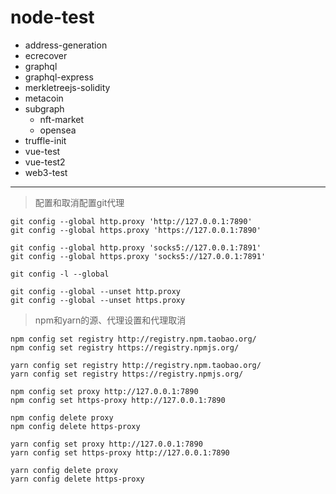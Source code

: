 # node-test

- address-generation
- ecrecover
- graphql
- graphql-express
- merkletreejs-solidity
- metacoin
- subgraph
  - nft-market
  - opensea
- truffle-init
- vue-test
- vue-test2
- web3-test

---

> 配置和取消配置git代理
```shell
git config --global http.proxy 'http://127.0.0.1:7890'
git config --global https.proxy 'https://127.0.0.1:7890'

git config --global http.proxy 'socks5://127.0.0.1:7891'
git config --global https.proxy 'socks5://127.0.0.1:7891'

git config -l --global

git config --global --unset http.proxy
git config --global --unset https.proxy

```

> npm和yarn的源、代理设置和代理取消
```shell
npm config set registry http://registry.npm.taobao.org/
npm config set registry https://registry.npmjs.org/

yarn config set registry http://registry.npm.taobao.org/
yarn config set registry https://registry.npmjs.org/

npm config set proxy http://127.0.0.1:7890
npm config set https-proxy http://127.0.0.1:7890

npm config delete proxy
npm config delete https-proxy

yarn config set proxy http://127.0.0.1:7890
yarn config set https-proxy http://127.0.0.1:7890

yarn config delete proxy
yarn config delete https-proxy

```